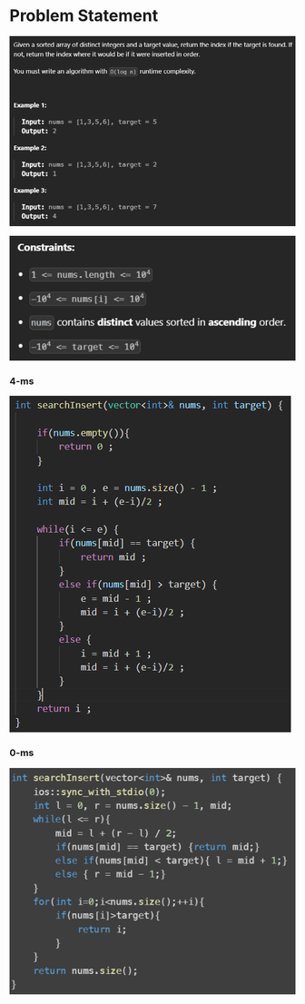 # Problem Statement

![Problem-statement](image-4.png)

![Problem-statement](image-5.png)

### 4-ms
![alt text](image-6.png)

### 0-ms
![alt text](image-7.png)